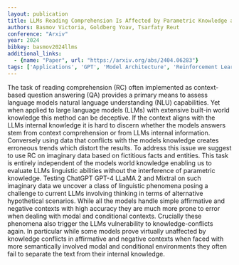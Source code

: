 ```yaml
---
layout: publication
title: LLMs Reading Comprehension Is Affected by Parametric Knowledge and Struggles with Hypothetical Statements
authors: Basmov Victoria, Goldberg Yoav, Tsarfaty Reut
conference: "Arxiv"
year: 2024
bibkey: basmov2024llms
additional_links:
  - {name: "Paper", url: "https://arxiv.org/abs/2404.06283"}
tags: ['Applications', 'GPT', 'Model Architecture', 'Reinforcement Learning', 'Security']
---
```

The task of reading comprehension (RC) often implemented as context-based question answering (QA) provides a primary means to assess language models natural language understanding (NLU) capabilities. Yet when applied to large language models (LLMs) with extensive built-in world knowledge this method can be deceptive. If the context aligns with the LLMs internal knowledge it is hard to discern whether the models answers stem from context comprehension or from LLMs internal information. Conversely using data that conflicts with the models knowledge creates erroneous trends which distort the results. To address this issue we suggest to use RC on imaginary data based on fictitious facts and entities. This task is entirely independent of the models world knowledge enabling us to evaluate LLMs linguistic abilities without the interference of parametric knowledge. Testing ChatGPT GPT-4 LLaMA 2 and Mixtral on such imaginary data we uncover a class of linguistic phenomena posing a challenge to current LLMs involving thinking in terms of alternative hypothetical scenarios. While all the models handle simple affirmative and negative contexts with high accuracy they are much more prone to error when dealing with modal and conditional contexts. Crucially these phenomena also trigger the LLMs vulnerability to knowledge-conflicts again. In particular while some models prove virtually unaffected by knowledge conflicts in affirmative and negative contexts when faced with more semantically involved modal and conditional environments they often fail to separate the text from their internal knowledge.
